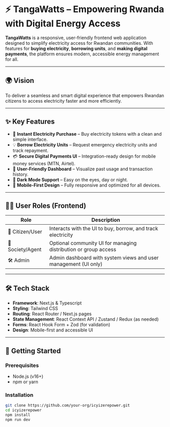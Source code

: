 # ⚡️ TangaWatts – Empowering Rwanda with Digital Energy Access

**TangaWatts** is a responsive, user-friendly frontend web application designed to simplify electricity access for Rwandan communities. With features for **buying electricity**, **borrowing units**, and **making digital payments**, the platform ensures modern, accessible energy management for all.

---

## 🌍 Vision

To deliver a seamless and smart digital experience that empowers Rwandan citizens to access electricity faster and more efficiently.

---

## ✨ Key Features

- 🔌 **Instant Electricity Purchase** – Buy electricity tokens with a clean and simple interface.
- 💡 **Borrow Electricity Units** – Request emergency electricity units and track repayment.
- 💳 **Secure Digital Payments UI** – Integration-ready design for mobile money services (MTN, Airtel).
- 👤 **User-Friendly Dashboard** – Visualize past usage and transaction history.
- 🎨 **Dark Mode Support** – Easy on the eyes, day or night.
- 📱 **Mobile-First Design** – Fully responsive and optimized for all devices.

---

## 🧑‍💻 User Roles (Frontend)

| Role         | Description                                               |
|--------------|-----------------------------------------------------------|
| 🧍 Citizen/User | Interacts with the UI to buy, borrow, and track electricity |
| 🏢 Society/Agent | Optional community UI for managing distribution or group access |
| 🛠️ Admin       | Admin dashboard with system views and user management (UI only)

---

## 🛠️ Tech Stack

- **Framework**:  Next.js & Typescript
- **Styling**: Tailwind CSS
- **Routing**: React Router / Next.js pages
- **State Management**: React Context API / Zustand / Redux (as needed)
- **Forms**: React Hook Form + Zod (for validation)
- **Design**: Mobile-first and accessible UI

---

## 🚀 Getting Started

### Prerequisites

- Node.js (v16+)
- npm or yarn

### Installation

```bash
git clone https://github.com/your-org/icyizerepower.git
cd icyizerepower
npm install
npm run dev
